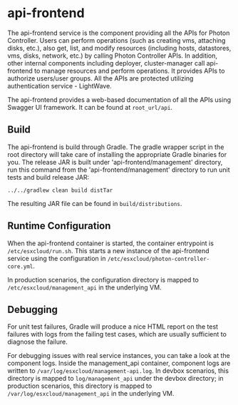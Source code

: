 # api-frontend

The api-frontend service is the component providing all the APIs for Photon Controller. Users can perform
operations (such as creating vms, attaching disks, etc.), also get, list, and modify resources (including hosts,
datastores, vms, disks, network, etc.) by calling Photon Controller APIs. In addition,
other internal components including deployer, cluster-manager call api-frontend to manage resources and perform
operations. It provides APIs to authorize users/user groups. All the APIs are protected utilizing authentication
service - LightWave.

The api-frontend provides a web-based documentation of all the APIs using Swagger UI framework. It can be found at
`root_url/api`.

## Build

The api-frontend is build through Gradle. The gradle wrapper script in the root directory will take care of installing the
appropriate Gradle binaries for you. The release JAR is built under 'api-frontend/management' directory,
run this command from the 'api-frontend/management' directory to run unit tests and build release JAR:

```
../../gradlew clean build distTar
```

The resulting JAR file can be found in `build/distributions`.

## Runtime Configuration

When the api-frontend container is started, the container entrypoint is `/etc/esxcloud/run.sh`. This starts a new instance
of the api-frontend service using the configuration in `/etc/esxcloud/photon-controller-core.yml`.

In production scenarios, the configuration directory is mapped to `/etc/esxcloud/management_api` in the underlying VM.

## Debugging

For unit test failures, Gradle will produce a nice HTML report on the test failures with logs from the failing test
cases, which are usually sufficient to diagnose the failure.

For debugging issues with real service instances, you can take a look at the component logs. Inside the management_api
container, component logs are written to `/var/log/esxcloud/management-api.log`. In devbox scenarios, this directory is mapped
to `log/management_api` under the devbox directory; in production scenarios, this directory is mapped to
`/var/log/esxcloud/management_api` in the underlying VM.
